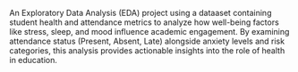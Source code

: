 An Exploratory Data Analysis (EDA) project using a dataaset containing student health and attendance metrics to analyze how well-being factors like stress, sleep, and mood influence academic engagement. By examining attendance status (Present, Absent, Late) alongside anxiety levels and risk categories, this analysis provides actionable insights into the role of health in education.
